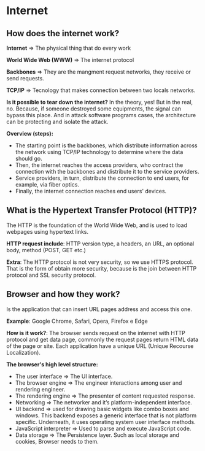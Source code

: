 # Internet

## How does the internet work?

**Internet** ⇒ The physical thing that do every work

**World Wide Web (WWW)** ⇒ The internet protocol

**Backbones** ⇒ They are the mangment request networks, they receive or send requests. 

**TCP/IP** ⇒ Tecnology that makes connection between two locals networks.

**Is it possible to tear down the internet?** In the theory, yes! But in the real, no. Because, if someone destroyed some equipments, the signal can bypass this place. And in attack software programs cases, the architecture can be protecting and isolate the attack.

**Overview (steps):** 

- The starting point is the backbones, which distribute information across the network using TCP/IP technology to determine where the data should go.
- Then, the internet reaches the access providers, who contract the connection with the backbones and distribute it to the service providers.
- Service providers, in turn, distribute the connection to end users, for example, via fiber optics.
- Finally, the internet connection reaches end users' devices.

## What is the Hypertext Transfer Protocol (HTTP)?

The HTTP is the foundation of the World Wide Web, and is used to load webpages using hypertext links. 

**HTTP request include**: HTTP version type, a headers, an URL, an optional body, method (POST, GET etc.) 

**Extra**: The HTTP protocol is not very security, so we use HTTPS protocol.
That is the form of obtain more security, because is the join between HTTP protocol and SSL security protocol.
## Browser and how they work?

Is the application that can insert URL pages address and access this one.

**Example**: Google Chrome, Safari, Opera, Firefox e Edge

**How is it work?**: The browser sends request on the internet with HTTP protocol and get data page, commonly the request pages return HTML data of the page or site. Each application have a unique URL (Unique Recourse Localization).

**The browser's high level structure:**

- The user interface ⇒ The UI interface.
- The browser engine ⇒ The engineer interactions among user and rendering engineer.
- The rendering engine ⇒ The presenter of content requested response.
- Networking ⇒ The networker and it’s platform-independent interface.
- UI backend ⇒ used for drawing basic widgets like combo boxes and windows. This backend exposes a generic interface that is not platform specific. Underneath, it uses operating system user interface methods.
- JavaScript interpreter ⇒ Used to parse and execute JavaScript code.
- Data storage ⇒ The Persistence layer. Such as local storage and cookies, Browser needs to them.
